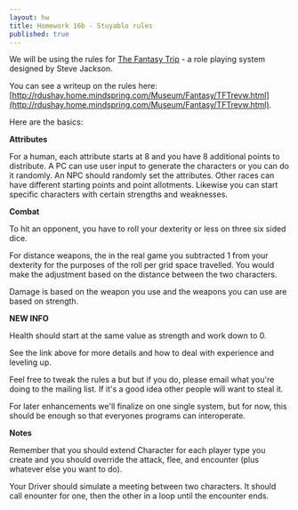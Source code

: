 ```yaml
---
layout: hw
title: Homework 16b - Stuyablo rules
published: true
---
```


We will be using the rules for [The Fantasy Trip](http://en.wikipedia.org/wiki/The_Fantasy_Trip) - a role playing system designed by Steve Jackson.

You can see a writeup on the rules here: [http://rdushay.home.mindspring.com/Museum/Fantasy/TFTrevw.html](http://rdushay.home.mindspring.com/Museum/Fantasy/TFTrevw.html).

Here are the basics:

**Attributes**

For a human, each attribute starts at 8 and you have 8 additional points to distribute. A PC can use user input to generate the characters or you can do it randomly. An NPC should randomly set the attributes. Other races can have different starting points and point allotments. Likewise you can start specific characters with certain strengths and weaknesses.

**Combat**

To hit an opponent, you have to roll your dexterity or less on three
six sided dice.

For distance weapons, the in the real game you subtracted 1 from your dexterity for the purposes of the roll per grid space travelled. You would make the adjustment based on the distance between the two characters.

Damage is based on the weapon you use and the weapons you can use are based on strength.

**NEW INFO**

Health should start at the same value as strength and work down to 0.


See the link above for more details and how to deal with experience and leveling up.

Feel free to tweak the rules a but but if you do, please email what you're doing to the mailing list. If it's a good idea other people will want to steal it.

For later enhancements we'll finalize on one single system, but for now, this should be enough so that everyones programs can interoperate.

**Notes**

Remember that you should extend Character for each player type you create and you should override the attack, flee, and encounter (plus whatever else you want to do).

Your Driver should simulate a meeting between two characters. It should call enounter for one, then the other in a loop until the encounter ends.





